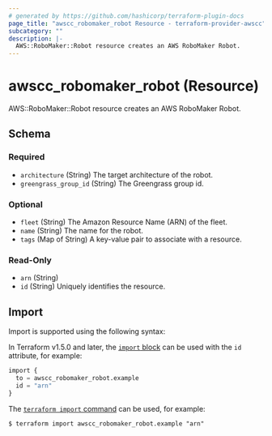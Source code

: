 ```yaml
---
# generated by https://github.com/hashicorp/terraform-plugin-docs
page_title: "awscc_robomaker_robot Resource - terraform-provider-awscc"
subcategory: ""
description: |-
  AWS::RoboMaker::Robot resource creates an AWS RoboMaker Robot.
---
```


# awscc_robomaker_robot (Resource)

AWS::RoboMaker::Robot resource creates an AWS RoboMaker Robot.



<!-- schema generated by tfplugindocs -->
## Schema

### Required

- `architecture` (String) The target architecture of the robot.
- `greengrass_group_id` (String) The Greengrass group id.

### Optional

- `fleet` (String) The Amazon Resource Name (ARN) of the fleet.
- `name` (String) The name for the robot.
- `tags` (Map of String) A key-value pair to associate with a resource.

### Read-Only

- `arn` (String)
- `id` (String) Uniquely identifies the resource.

## Import

Import is supported using the following syntax:

In Terraform v1.5.0 and later, the [`import` block](https://developer.hashicorp.com/terraform/language/import) can be used with the `id` attribute, for example:

```terraform
import {
  to = awscc_robomaker_robot.example
  id = "arn"
}
```

The [`terraform import` command](https://developer.hashicorp.com/terraform/cli/commands/import) can be used, for example:

```shell
$ terraform import awscc_robomaker_robot.example "arn"
```
